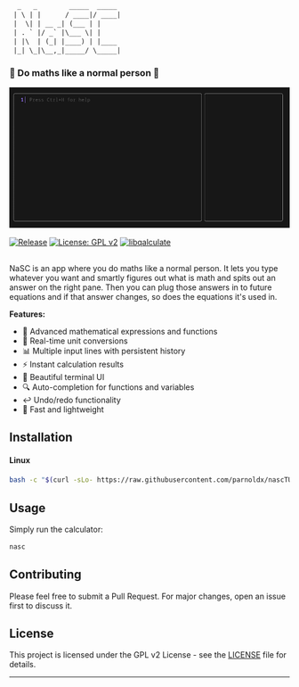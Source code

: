 
```
  _   _        _____  _____ 
 | \ | |      / ____|/ ____|
 |  \| | __ _| (___ | |     
 | . ` |/ _` |\___ \| |     
 | |\  | (_| |____) | |____ 
 |_| \_|\__,_|_____/ \_____|

```               
<h3>🧮 Do maths like a normal person 🧮</h3>


![NASC TUI Demo](demo.gif)

[![Release](https://img.shields.io/github/release/parnoldx/nascTUI.svg)](https://github.com/parnoldx/nascTUI/releases)
[![License: GPL v2](https://img.shields.io/badge/License-GPL%20v2-blue.svg)](https://www.gnu.org/licenses/gpl-2.0)
[![libqalculate](https://img.shields.io/badge/Powered%20by-libqalculate-green)](https://github.com/Qalculate/libqalculate)

## 
NaSC is an app where you do maths like a normal person. It lets you type whatever you want and smartly figures out what is math and spits out an answer on the right pane. Then you can plug those answers in to future equations and if that answer changes, so does the equations it's used in.

**Features:**
- 🧮 Advanced mathematical expressions and functions
- 🔄 Real-time unit conversions
- 📊 Multiple input lines with persistent history
- ⚡ Instant calculation results
- 🎨 Beautiful terminal UI
- 🔍 Auto-completion for functions and variables
- ↩️ Undo/redo functionality
- 🚀 Fast and lightweight

## Installation

#### Linux
```bash
bash -c "$(curl -sLo- https://raw.githubusercontent.com/parnoldx/nascTUI/refs/heads/master/install.sh)"
```

## Usage

Simply run the calculator:
```bash
nasc
```

## Contributing

Please feel free to submit a Pull Request. For major changes, open an issue first to discuss it.

## License

This project is licensed under the GPL v2 License - see the [LICENSE](LICENSE) file for details.

---
